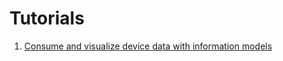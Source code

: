 # Tutorials

1. [Consume and visualize device data with information models](tutorial-create_webapp_with_vorto.md)
